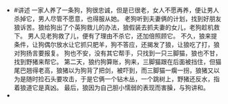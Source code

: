 - #讲述
  一家人养了一条狗，狗很忠诚，但是已很老，女人不愿再养，便让男人杀掉它，男人尽管不愿意，也得服从她。
  老狗听到夫妻俩的计划，找到好朋友狼诉苦。狼给狗出了个英狗救儿的办法，狼假装去抓夫妻的女儿，老狗趁机救下。
  男人见老狗救了儿，便有了理由不杀它，还加倍照顾它。
  不久，狼来提条件，让狗偶尔放水让它抓只肥羊，狗不答应，还揭发了狼，让狼吃了打，狼对狗扬言要报复。
  狗也不安，没有其它帮手，只找到一只三脚猫，狼也不甘，找到野猪来帮它。
  第二天，狼约狗算账，狗来，三脚猫跟在后面被挡住，但猫尾巴翘得老高，狼猪以为狗背了把剑，被吓到，而三脚猫一瘸一拐，狼猪又以为是随时捡石头要攻击，于是它俩一个钻木丛，一个跳树上，野猪还反水，指着狼道它是真凶。
  最后，狼因为自己胆小懦弱的表现而害臊，与狗讲和。
-